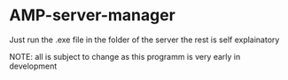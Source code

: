 # AMP-server-manager
Just run the .exe file in the folder of the server the rest is self explainatory 

NOTE: all is subject to change as this programm is very early in development 

